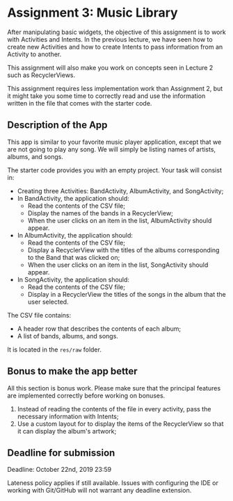 # Assignment 3: Music Library

After manipulating basic widgets, the objective of this assignment is to
work with Activities and Intents. In the previous lecture, we have seen
how to create new Activities and how to create Intents to pass
information from an Activity to another.

This assignment will also make you work on concepts seen in Lecture 2
such as RecyclerViews.

This assignment requires less implementation work than Assignment 2, but
it might take you some time to correctly read and use the information
written in the file that comes with the starter code.

## Description of the App

This app is similar to your favorite music player application, except
that we are not going to play any song. We will simply be listing names
of artists, albums, and songs.

The starter code provides you with an empty project. Your task will
consist in:

- Creating three Activities: BandActivity, AlbumActivity, and
  SongActivity;
- In BandActivity, the application should:
	- Read the contents of the CSV file;
    - Display the names of the bands in a RecyclerView;
    - When the user clicks on an item in the list, AlbumActivity should
      appear.
- In AlbumActivity, the application should:
	- Read the contents of the CSV file;
	- Display a RecyclerView with the titles of the albums corresponding
		  to the Band that was clicked on;
    - When the user clicks on an item in the list, SongActivity should
      appear.
- In SongActivity, the application should:
	- Read the contents of the CSV file;
	- Display in a RecyclerView the titles of the songs in the album
		  that the user selected.

The CSV file contains:

- A header row that describes the contents of each album;
- A list of bands, albums, and songs.

It is located in the `res/raw` folder.

## Bonus to make the app better

All this section is bonus work. Please make sure that the principal
features are implemented correctly before working on bonuses.

1. Instead of reading the contents of the file in every activity, pass
	 the necessary information with Intents;
2. Use a custom layout for to display the items of the RecyclerView so
	 that it can display the album's artwork;

## Deadline for submission

Deadline: October 22nd, 2019 23:59

Lateness policy applies if still available. Issues with configuring the
IDE or working with Git/GitHub will not warrant any deadline extension.
